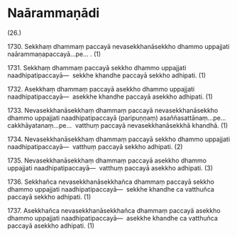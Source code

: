 # Naārammaṇādi

(26.)

1730\. Sekkhaṃ dhammaṃ paccayā nevasekkhanāsekkho dhammo uppajjati naārammaṇapaccayā…pe… . (1)

1731\. Sekkhaṃ dhammaṃ paccayā sekkho dhammo uppajjati naadhipatipaccayā—  sekkhe khandhe paccayā sekkho adhipati. (1)

1732\. Asekkhaṃ dhammaṃ paccayā asekkho dhammo uppajjati naadhipatipaccayā—  asekkhe khandhe paccayā asekkho adhipati. (1)

1733\. Nevasekkhanāsekkhaṃ dhammaṃ paccayā nevasekkhanāsekkho dhammo uppajjati naadhipatipaccayā (paripuṇṇaṃ) asaññasattānaṃ…pe…  cakkhāyatanaṃ…pe…  vatthuṃ paccayā nevasekkhanāsekkhā khandhā. (1)

1734\. Nevasekkhanāsekkhaṃ dhammaṃ paccayā sekkho dhammo uppajjati naadhipatipaccayā—  vatthuṃ paccayā sekkho adhipati. (2)

1735\. Nevasekkhanāsekkhaṃ dhammaṃ paccayā asekkho dhammo uppajjati naadhipatipaccayā—  vatthuṃ paccayā asekkho adhipati. (3)

1736\. Sekkhañca nevasekkhanāsekkhañca dhammaṃ paccayā sekkho dhammo uppajjati naadhipatipaccayā—  sekkhe khandhe ca vatthuñca paccayā sekkho adhipati. (1)

1737\. Asekkhañca nevasekkhanāsekkhañca dhammaṃ paccayā asekkho dhammo uppajjati naadhipatipaccayā—  asekkhe khandhe ca vatthuñca paccayā asekkho adhipati. (1)
